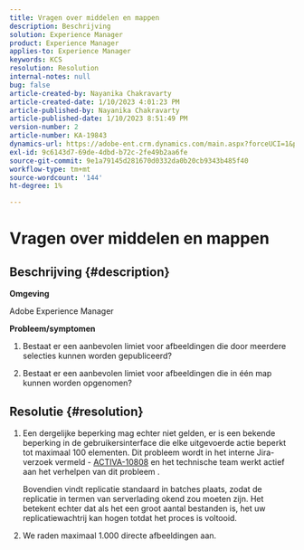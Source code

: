 ```yaml
---
title: Vragen over middelen en mappen
description: Beschrijving
solution: Experience Manager
product: Experience Manager
applies-to: Experience Manager
keywords: KCS
resolution: Resolution
internal-notes: null
bug: false
article-created-by: Nayanika Chakravarty
article-created-date: 1/10/2023 4:01:23 PM
article-published-by: Nayanika Chakravarty
article-published-date: 1/10/2023 8:51:49 PM
version-number: 2
article-number: KA-19843
dynamics-url: https://adobe-ent.crm.dynamics.com/main.aspx?forceUCI=1&pagetype=entityrecord&etn=knowledgearticle&id=ea08d305-0091-ed11-aad1-6045bd0063aa
exl-id: 9c6143d7-69de-4dbd-b72c-2fe49b2aa6fe
source-git-commit: 9e1a79145d281670d0332da0b20cb9343b485f40
workflow-type: tm+mt
source-wordcount: '144'
ht-degree: 1%

---
```


# Vragen over middelen en mappen

## Beschrijving {#description}


<b>Omgeving</b>

Adobe Experience Manager

<b>Probleem/symptomen</b>

1. Bestaat er een aanbevolen limiet voor afbeeldingen die door meerdere selecties kunnen worden gepubliceerd?

2. Bestaat er een aanbevolen limiet voor afbeeldingen die in één map kunnen worden opgenomen?


## Resolutie {#resolution}


1. Een dergelijke beperking mag echter niet gelden, er is een bekende beperking in de gebruikersinterface die elke uitgevoerde actie beperkt tot maximaal 100 elementen. Dit probleem wordt in het interne Jira-verzoek vermeld - [ACTIVA-10808](https://jira.corp.adobe.com/browse/ASSETS-10808) en het technische team werkt actief aan het verhelpen van dit probleem .



   Bovendien vindt replicatie standaard in batches plaats, zodat de replicatie in termen van serverlading okend zou moeten zijn. Het betekent echter dat als het een groot aantal bestanden is, het uw replicatiewachtrij kan hogen totdat het proces is voltooid.


2. We raden maximaal 1.000 directe afbeeldingen aan.
